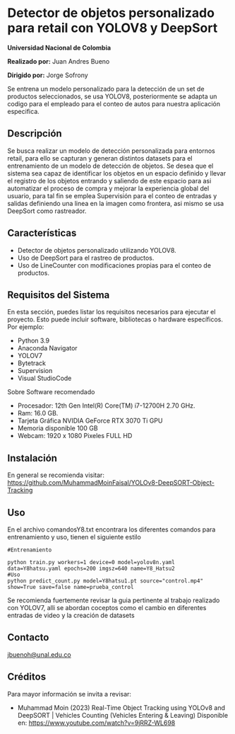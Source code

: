 # Detector de objetos personalizado para retail con YOLOV8 y DeepSort

**Universidad Nacional de Colombia**

**Realizado por:** Juan Andres Bueno

**Dirigido por:** Jorge Sofrony


Se entrena un modelo personalizado para la detección de un set de productos seleccionados, se usa YOLOV8, posteriormente se adapta un codigo para el empleado para el conteo de autos para nuestra aplicación especifica.

## Descripción

Se busca realizar un modelo de detección personalizada para entornos retail, para ello se capturan y generan distintos datasets para el entrenamiento de un modelo de detección de objetos. Se desea que el sistema sea capaz de identificar los objetos en un espacio definido y llevar el registro de los objetos entrando y saliendo de este espacio para asi automatizar el proceso de compra y mejorar la experiencia global del usuario, para tal fin se emplea Supervisión para el conteo de entradas y salidas definiendo una linea en la imagen  como frontera, asi mismo se usa DeepSort como rastreador.

## Características

- Detector de objetos personalizado utilizando YOLOV8.
- Uso de DeepSort para el rastreo de productos.
- Uso de LineCounter con modificaciones propias para el conteo de productos.

## Requisitos del Sistema

En esta sección, puedes listar los requisitos necesarios para ejecutar el proyecto. Esto puede incluir software, bibliotecas o hardware específicos. Por ejemplo:

- Python 3.9
- Anaconda Navigator
- YOLOV7
- Bytetrack
- Supervision
- Visual StudioCode

Sobre Software recomendado
- Procesador: 12th Gen Intel(R) Core(TM) i7-12700H   2.70 GHz.
- Ram: 16.0 GB.
- Tarjeta Gráfica NVIDIA GeForce RTX 3070 Ti GPU
- Memoria disponible 100 GB
- Webcam: 1920 x 1080 Pixeles FULL HD

## Instalación

En general se recomienda visitar: https://github.com/MuhammadMoinFaisal/YOLOv8-DeepSORT-Object-Tracking

## Uso

En el archivo comandosY8.txt encontrara los diferentes comandos para entrenamiento y uso, tienen el siguiente estilo

```
#Entrenamiento

python train.py workers=1 device=0 model=yolov8n.yaml data=Y8hatsu.yaml epochs=200 imgsz=640 name=Y8_Hatsu2
#Uso
python predict_count.py model=Y8hatsu1.pt source="control.mp4" show=True save=false name=prueba_control
```

Se recomienda fuertemente revisar la guia pertinente al trabajo realizado con YOLOV7, alli se abordan coceptos como el cambio en diferentes entradas de video y la creación de datasets

## Contacto

jbuenoh@unal.edu.co

## Créditos
Para mayor información se invita a revisar:

- Muhammad Moin (2023) Real-Time Object Tracking using YOLOv8 and DeepSORT | Vehicles Counting (Vehicles Entering & Leaving) Disponible en: https://www.youtube.com/watch?v=9jRRZ-WL698




